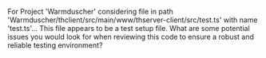 For Project 'Warmduscher' considering file in path 'Warmduscher/thclient/src/main/www/thserver-client/src/test.ts' with name 'test.ts'... This file appears to be a test setup file. What are some potential issues you would look for when reviewing this code to ensure a robust and reliable testing environment?